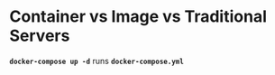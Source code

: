 # Container vs Image vs Traditional Servers  
  
  
**`docker-compose up -d`** runs **`docker-compose.yml`**  
  
